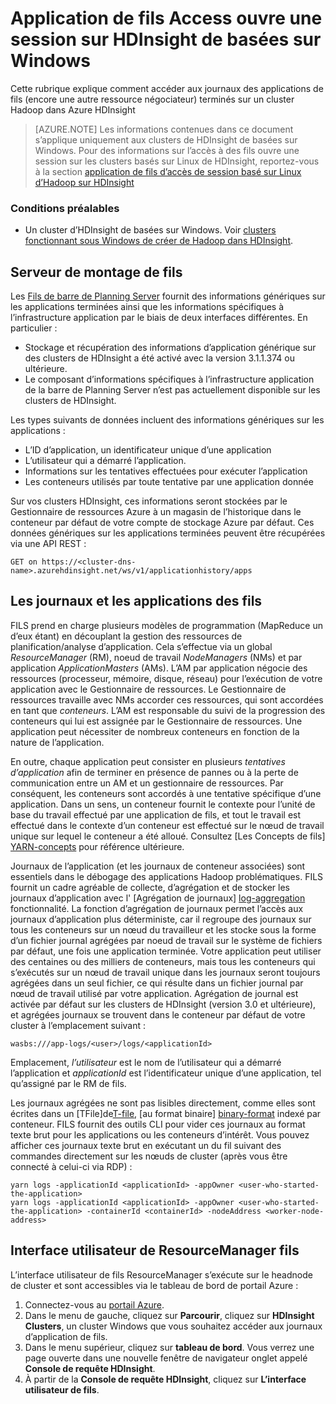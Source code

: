 <properties
    pageTitle="Application de fils d’Hadoop Access se connecte par programme | Microsoft Azure"
    description="Application Access se connecte par programme un cluster Hadoop dans HDInsight."
    services="hdinsight"
    documentationCenter=""
    tags="azure-portal"
    authors="mumian" 
    manager="jhubbard"
    editor="cgronlun"/>

<tags
    ms.service="hdinsight"
    ms.workload="big-data"
    ms.tgt_pltfrm="na"
    ms.devlang="na"
    ms.topic="article"
    ms.date="10/19/2016"
    ms.author="jgao"/>

# <a name="access-yarn-application-logs-on-windows-based-hdinsight"></a>Application de fils Access ouvre une session sur HDInsight de basées sur Windows

Cette rubrique explique comment accéder aux journaux des applications de fils (encore une autre ressource négociateur) terminés sur un cluster Hadoop dans Azure HDInsight

> [AZURE.NOTE] Les informations contenues dans ce document s’applique uniquement aux clusters de HDInsight de basées sur Windows. Pour des informations sur l’accès à des fils ouvre une session sur les clusters basés sur Linux de HDInsight, reportez-vous à la section [application de fils d’accès de session basé sur Linux d’Hadoop sur HDInsight](hdinsight-hadoop-access-yarn-app-logs-linux.md)

### <a name="prerequisites"></a>Conditions préalables

- Un cluster d’HDInsight de basées sur Windows.  Voir [clusters fonctionnant sous Windows de créer de Hadoop dans HDInsight](hdinsight-provision-clusters.md).


## <a name="yarn-timeline-server"></a>Serveur de montage de fils

Les <a href="http://hadoop.apache.org/docs/r2.4.0/hadoop-yarn/hadoop-yarn-site/TimelineServer.html" target="_blank">Fils de barre de Planning Server</a> fournit des informations génériques sur les applications terminées ainsi que les informations spécifiques à l’infrastructure application par le biais de deux interfaces différentes. En particulier :

* Stockage et récupération des informations d’application générique sur des clusters de HDInsight a été activé avec la version 3.1.1.374 ou ultérieure.
* Le composant d’informations spécifiques à l’infrastructure application de la barre de Planning Server n’est pas actuellement disponible sur les clusters de HDInsight.


Les types suivants de données incluent des informations génériques sur les applications :

* L’ID d’application, un identificateur unique d’une application
* L’utilisateur qui a démarré l’application.
* Informations sur les tentatives effectuées pour exécuter l’application
* Les conteneurs utilisés par toute tentative par une application donnée

Sur vos clusters HDInsight, ces informations seront stockées par le Gestionnaire de ressources Azure à un magasin de l’historique dans le conteneur par défaut de votre compte de stockage Azure par défaut. Ces données génériques sur les applications terminées peuvent être récupérées via une API REST :

    GET on https://<cluster-dns-name>.azurehdinsight.net/ws/v1/applicationhistory/apps


## <a name="yarn-applications-and-logs"></a>Les journaux et les applications des fils

FILS prend en charge plusieurs modèles de programmation (MapReduce un d’eux étant) en découplant la gestion des ressources de planification/analyse d’application. Cela s’effectue via un global *ResourceManager* (RM), noeud de travail *NodeManagers* (NMs) et par application *ApplicationMasters* (AMs). L’AM par application négocie des ressources (processeur, mémoire, disque, réseau) pour l’exécution de votre application avec le Gestionnaire de ressources. Le Gestionnaire de ressources travaille avec NMs accorder ces ressources, qui sont accordées en tant que *conteneurs*. L’AM est responsable du suivi de la progression des conteneurs qui lui est assignée par le Gestionnaire de ressources. Une application peut nécessiter de nombreux conteneurs en fonction de la nature de l’application.

En outre, chaque application peut consister en plusieurs *tentatives d’application* afin de terminer en présence de pannes ou à la perte de communication entre un AM et un gestionnaire de ressources. Par conséquent, les conteneurs sont accordés à une tentative spécifique d’une application. Dans un sens, un conteneur fournit le contexte pour l’unité de base du travail effectué par une application de fils, et tout le travail est effectué dans le contexte d’un conteneur est effectué sur le nœud de travail unique sur lequel le conteneur a été alloué. Consultez [Les Concepts de fils] [ YARN-concepts] pour référence ultérieure.

Journaux de l’application (et les journaux de conteneur associées) sont essentiels dans le débogage des applications Hadoop problématiques. FILS fournit un cadre agréable de collecte, d’agrégation et de stocker les journaux d’application avec l' [Agrégation de journaux] [ log-aggregation] fonctionnalité. La fonction d’agrégation de journaux permet l’accès aux journaux d’application plus déterministe, car il regroupe des journaux sur tous les conteneurs sur un nœud du travailleur et les stocke sous la forme d’un fichier journal agrégées par noeud de travail sur le système de fichiers par défaut, une fois une application terminée. Votre application peut utiliser des centaines ou des milliers de conteneurs, mais tous les conteneurs qui s’exécutés sur un nœud de travail unique dans les journaux seront toujours agrégées dans un seul fichier, ce qui résulte dans un fichier journal par nœud de travail utilisé par votre application. Agrégation de journal est activée par défaut sur les clusters de HDInsight (version 3.0 et ultérieure), et agrégées journaux se trouvent dans le conteneur par défaut de votre cluster à l’emplacement suivant :

    wasbs:///app-logs/<user>/logs/<applicationId>

Emplacement, *l’utilisateur* est le nom de l’utilisateur qui a démarré l’application et *applicationId* est l’identificateur unique d’une application, tel qu’assigné par le RM de fils.

Les journaux agrégées ne sont pas lisibles directement, comme elles sont écrites dans un [TFile]de[T-file], [au format binaire] [ binary-format] indexé par conteneur. FILS fournit des outils CLI pour vider ces journaux au format texte brut pour les applications ou les conteneurs d’intérêt. Vous pouvez afficher ces journaux texte brut en exécutant un du fil suivant des commandes directement sur les nœuds de cluster (après vous être connecté à celui-ci via RDP) :

    yarn logs -applicationId <applicationId> -appOwner <user-who-started-the-application>
    yarn logs -applicationId <applicationId> -appOwner <user-who-started-the-application> -containerId <containerId> -nodeAddress <worker-node-address>


## <a name="yarn-resourcemanager-ui"></a>Interface utilisateur de ResourceManager fils

L’interface utilisateur de fils ResourceManager s’exécute sur le headnode de cluster et sont accessibles via le tableau de bord de portail Azure : 

1. Connectez-vous au [portail Azure](https://portal.azure.com/). 
2. Dans le menu de gauche, cliquez sur **Parcourir**, cliquez sur **HDInsight Clusters**, un cluster Windows que vous souhaitez accéder aux journaux d’application de fils.
3. Dans le menu supérieur, cliquez sur **tableau de bord**. Vous verrez une page ouverte dans une nouvelle fenêtre de navigateur onglet appelé **Console de requête HDInsight**.
4. À partir de la **Console de requête HDInsight**, cliquez sur **L’interface utilisateur de fils**.




[YARN-timeline-server]:http://hadoop.apache.org/docs/r2.4.0/hadoop-yarn/hadoop-yarn-site/TimelineServer.html
[log-aggregation]:http://hortonworks.com/blog/simplifying-user-logs-management-and-access-in-yarn/
[T-file]:https://issues.apache.org/jira/secure/attachment/12396286/TFile%20Specification%2020081217.pdf
[binary-format]:https://issues.apache.org/jira/browse/HADOOP-3315
[YARN-concepts]:http://hortonworks.com/blog/apache-hadoop-yarn-concepts-and-applications/
